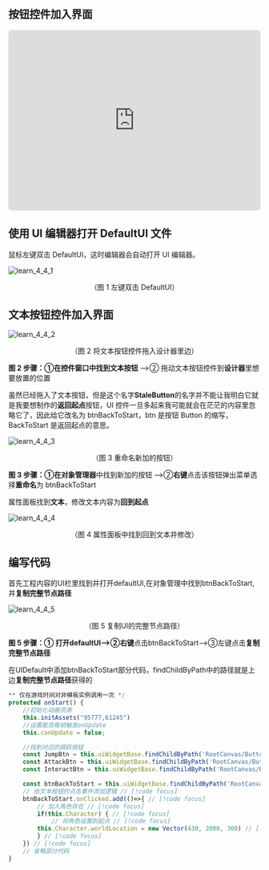 ## 按钮控件加入界面

<iframe sandbox="allow-scripts allow-downloads allow-same-origin allow-popups allow-presentation allow-forms" frameborder="0" draggable="false" allowfullscreen="" allow="encrypted-media;" referrerpolicy="" aha-samesite="" class="iframe-loaded" src="https://player.bilibili.com/player.html?aid=699775603&bvid=BV1vm4y1v7gG&cid=1163451704&page=1&autoplay=0" style="border-radius: 7px; width: 100%; height: 360px;"></iframe>

## 使用 UI 编辑器打开 DefaultUI 文件

鼠标左键双击 DefaultUI，这时编辑器会自动打开 UI 编辑器。

![learn_4_4_1](https://arkimg.ark.online/learn_4_4_1.webp)

<center> （图 1 左键双击 DefaultUI） </center>

## 文本按钮控件加入界面
![learn_4_4_2](https://arkimg.ark.online/learn_4_4_2new.webp)

<center> （图 2 将文本按钮控件拖入设计器里边） </center>

**图 2 步骤：**①在控件窗口中找到**文本按钮** -->② 拖动文本按钮控件到**设计器**里想要放置的位置

虽然已经拖入了文本按钮，但是这个名字**StaleButton**的名字并不能让我明白它就是我要想制作的**返回起点**按钮，UI 控件一旦多起来我可能就会在茫茫的内容里忽略它了，因此给它改名为 btnBackToStart，btn 是按钮 Button 的缩写，BackToStart 是返回起点的意思。

![learn_4_4_3](https://arkimg.ark.online/learn_4_4_3new.webp)

<center> （图 3 重命名新加的按钮） </center>

**图 3 步骤：**①在**对象管理器**中找到新加的按钮 -->②**右键**点击该按钮弹出菜单选择**重命名**为 btnBackToStart

属性面板找到**文本**，修改文本内容为**回到起点**

![learn_4_4_4](https://arkimg.ark.online/learn_4_4_4new.webp)

<center> （图 4 属性面板中找到回到文本并修改） </center>

## 编写代码

首先工程内容的UI栏里找到并打开defaultUI,在对象管理中找到btnBackToStart,并**复制完整节点路径**

![learn_4_4_5](https://arkimg.ark.online/learn_4_4_5new.webp)

<center> （图 5 复制UI的完整节点路径） </center>

**图 5 步骤：**① 打开defaultUI-->②**右键**点击btnBackToStart-->③左键点击**复制完整节点路径**

在UIDefault中添加btnBackToStart部分代码，findChildByPath中的路径就是上边**复制完整节点路径**获得的
```typescript
** 仅在游戏时间对非模板实例调用一次 */
protected onStart() {
    //初始化动画资源 
    this.initAssets("95777,61245")
    //设置能否每帧触发onUpdate
    this.canUpdate = false;

    //找到对应的跳跃按钮
    const JumpBtn = this.uiWidgetBase.findChildByPath('RootCanvas/Button_Jump') as UI.Button
    const AttackBtn = this.uiWidgetBase.findChildByPath('RootCanvas/Button_Attack') as UI.Button
    const InteractBtn = this.uiWidgetBase.findChildByPath('RootCanvas/Button_Interact') as UI.Button

    const btnBackToStart = this.uiWidgetBase.findChildByPath('RootCanvas/btnBackToStart') as UI.StaleButton // [!code focus]
    // 给文本按钮的点击事件添加逻辑 // [!code focus]
    btnBackToStart.onClicked.add(()=>{ // [!code focus]
        // 加入角色存在 // [!code focus]
        if(this.Character) { // [!code focus]
            // 将角色设置到起点 // [!code focus]
	    this.Character.worldLocation = new Vector(430, 2000, 300) // [!code focus]
        } // [!code focus]
    }) // [!code focus]
    // 省略部分代码
}
```
